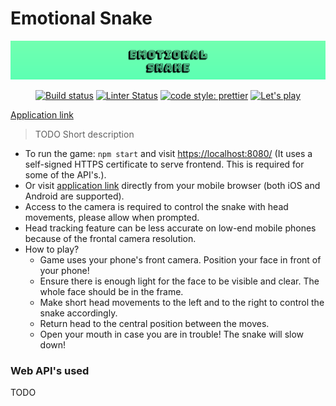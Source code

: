 # Emotional Snake

<p align="center">
  <a href="https://ohm-team.github.io/ohm-snake/">
    <img alt="Game banner" src="./docs/banner.png"></a>
</p>

<p align="center">
  <a href="https://github.com/ohm-team/ohm-snake/actions?query=workflow%3Adeploy+branch%3Amaster">
    <img alt="Build status" src="https://img.shields.io/github/workflow/status/ohm-team/ohm-snake/deploy?label=Deploy&style=flat-square"></a>
  <a href="https://github.com/ohm-team/ohm-snake/actions?query=workflow%3Alint+branch%3Amaster">
    <img alt="Linter Status" src="https://img.shields.io/github/workflow/status/ohm-team/ohm-snake/lint?label=Lint&style=flat-square"></a>
  <a href="https://github.com/prettier/prettier">
    <img alt="code style: prettier" src="https://img.shields.io/badge/code_style-prettier-ff69b4.svg?style=flat-square"></a>
  <a href="https://ohm-team.github.io/ohm-snake/">
  <img alt="Let's play" src="https://img.shields.io/badge/Let's-Play-11ffbd?style=flat-square"></a>
</p>

[Application link](https://ohm-team.github.io/ohm-snake/)

> TODO Short description

- To run the game: `npm start` and visit [https://localhost:8080/](https://localhost:8080/) (It uses a self-signed HTTPS certificate to serve frontend. This is required for some of the API's.).
- Or visit [application link](https://ohm-team.github.io/ohm-snake/) directly from your mobile browser (both iOS and Android are supported).
- Access to the camera is required to control the snake with head movements, please allow when prompted.
- Head tracking feature can be less accurate on low-end mobile phones because of the frontal camera resolution.
- How to play?
  - Game uses your phone's front camera. Position your face in front of your phone!
  - Ensure there is enough light for the face to be visible and clear. The whole face should be in the frame.
  - Make short head movements to the left and to the right to control the snake accordingly.
  - Return head to the central position between the moves.
  - Open your mouth in case you are in trouble! The snake will slow down!

### Web API's used

TODO
